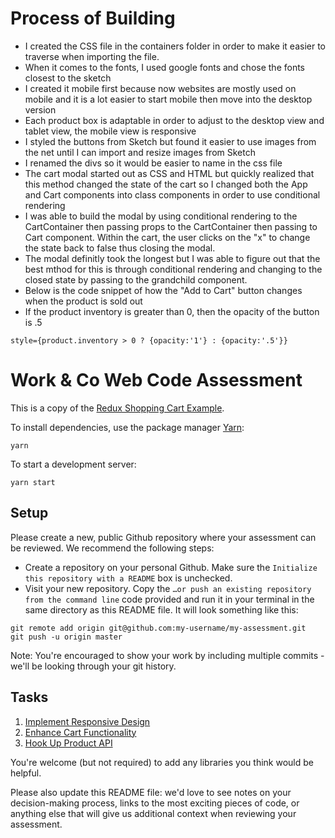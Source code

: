 # Process of Building
- I created the CSS file in the containers folder in order to make it easier to traverse when importing the file.  
- When it comes to the fonts, I used google fonts and chose the fonts closest to the sketch
- I created it mobile first because now websites are mostly used on mobile and it is a lot easier to start mobile then move into the desktop version
- Each product box is adaptable in order to adjust to the desktop view and tablet view, the mobile view is responsive
- I styled the buttons from Sketch but found it easier to use images from the net until I can import and resize images from Sketch
- I renamed the divs so it would be easier to name in the css file
- The cart modal started out as CSS and HTML but quickly realized that this method changed the state of the cart so I changed both the App and Cart components into class components in order to use conditional rendering
- I was able to build the modal by using conditional rendering to the CartContainer then passing props to the CartContainer then passing to Cart component. Within the cart, the user clicks on the "x" to change the state back to false thus closing the modal.
- The modal definitly took the longest but I was able to figure out that the best mthod for this is through conditional rendering and changing to the closed state by passing to the grandchild component.
- Below is the code snippet of how the "Add to Cart" button changes when the product is sold out
- If the product inventory is greater than 0, then the opacity of the button is .5
```
style={product.inventory > 0 ? {opacity:'1'} : {opacity:'.5'}}
```


# Work & Co Web Code Assessment

This is a copy of the [Redux Shopping Cart Example](https://github.com/reactjs/redux/tree/master/examples/shopping-cart).

To install dependencies, use the package manager [Yarn](https://yarnpkg.com/en/):

```
yarn
```

To start a development server:

```
yarn start
```

## Setup

Please create a new, public Github repository where your assessment can be reviewed. We recommend the following steps:

- Create a repository on your personal Github. Make sure the `Initialize this repository with a README` box is unchecked.
- Visit your new repository. Copy the `…or push an existing repository from the command line` code provided and run it in your terminal in the same directory as this README file. It will look something like this:

```
git remote add origin git@github.com:my-username/my-assessment.git
git push -u origin master
```

Note: You're encouraged to show your work by including multiple commits - we'll be looking through your git history.

## Tasks

1. [Implement Responsive Design](/tasks/01-responsive-design.md)
2. [Enhance Cart Functionality](/tasks/02-cart-enhancements.md)
3. [Hook Up Product API](/tasks/03-product-api.md)

You're welcome (but not required) to add any libraries you think would be helpful.

Please also update this README file: we'd love to see notes on your decision-making process, links to the most exciting pieces of code, or anything else that will give us additional context when reviewing your assessment.
